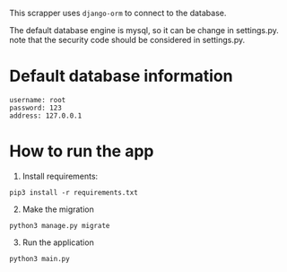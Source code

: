 
This scrapper uses `django-orm` to connect to the database.

The default database engine is mysql, so it can be change in settings.py.
note that the security code should be considered in settings.py.
# Default database information
```
username: root
password: 123
address: 127.0.0.1
```

# How to run the app
1. Install requirements:
```
pip3 install -r requirements.txt
```
2. Make the migration
```
python3 manage.py migrate
```
3. Run the application
```
python3 main.py
```
